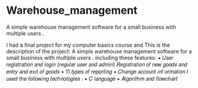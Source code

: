 # Warehouse_management
A simple warehouse management software for a small business with multiple users .

I had a final project for my computer basics course and This is the description
of the project:
A simple warehouse management software for a small business with multiple
users .
including these features:
▪ 𝑈𝑠𝑒𝑟 𝑟𝑒𝑔𝑖𝑠𝑡𝑟𝑎𝑡𝑖𝑜𝑛 𝑎𝑛𝑑 𝑙𝑜𝑔𝑖𝑛 (𝑟𝑒𝑔𝑢𝑙𝑎𝑟 𝑢𝑠𝑒𝑟 𝑎𝑛𝑑 𝑎𝑑𝑚𝑖𝑛)
𝑅𝑒𝑔𝑖𝑠𝑡𝑟𝑎𝑡𝑖𝑜𝑛 𝑜𝑓 𝑛𝑒𝑤 𝑔𝑜𝑜𝑑𝑠 𝑎𝑛𝑑 𝑒𝑛𝑡𝑟𝑦 𝑎𝑛𝑑 𝑒𝑥𝑖𝑡 𝑜𝑓 𝑔𝑜𝑜𝑑𝑠
▪ 11 𝑡𝑦𝑝𝑒𝑠 𝑜𝑓 𝑟𝑒𝑝𝑜𝑟𝑡𝑖𝑛𝑔
▪ 𝐶ℎ𝑎𝑛𝑔𝑒 𝑎𝑐𝑐𝑜𝑢𝑛𝑡 𝑖𝑛𝑓 𝑜𝑟𝑚𝑎𝑡𝑖𝑜𝑛
𝐼 𝑢𝑠𝑒𝑑 𝑡ℎ𝑒 𝑓𝑜𝑙𝑙𝑜𝑤𝑖𝑛𝑔 𝑡𝑒𝑐ℎ𝑛𝑜𝑙𝑜𝑔𝑖𝑒𝑠 :
▪ 𝐶 𝑙𝑎𝑛𝑔𝑢𝑎𝑔𝑒
▪ 𝐴𝑙𝑔𝑜𝑟𝑖𝑡ℎ𝑚 𝑎𝑛𝑑 𝑓𝑙𝑜𝑤𝑐ℎ𝑎𝑟𝑡
